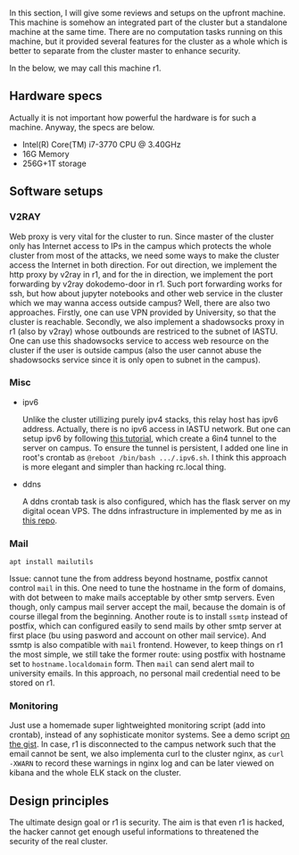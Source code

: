 In this section, I will give some reviews and setups on the upfront machine. This machine is somehow an integrated part of the cluster but a standalone machine at the same time. There are no computation tasks running on this machine, but it provided several features for the cluster as a whole which is better to separate from the cluster master to enhance security. 

In the below, we may call this machine r1.

## Hardware specs

Actually it is not important how powerful the hardware is for such a machine. Anyway, the specs are below.

* Intel(R) Core(TM) i7-3770 CPU @ 3.40GHz
* 16G Memory
* 256G+1T storage

## Software setups

### V2RAY

Web proxy is very vital for the cluster to run. Since master of the cluster only has Internet access to IPs in the campus which protects the whole cluster from most of the attacks, we need some ways to make the cluster access the Internet in both direction. For out direction, we implement the http proxy by v2ray in r1, and for the in direction, we implement the port forwarding by v2ray dokodemo-door in r1.  Such port forwarding works for ssh, but how about jupyter notebooks and other web service in the cluster which we may wanna access outside campus? Well, there are also two approaches. Firstly, one can use VPN provided by University, so that the cluster is reachable. Secondly, we also implement a shadowsocks proxy in r1 (also by v2ray) whose outbounds are restriced to the subnet of IASTU. One can use this shadowsocks service to access web resource on the cluster if the user is outside campus (also the user cannot abuse the shadowsocks service since it is only open to subnet in the campus).

### Misc

* ipv6

  Unlike the cluster utillizing purely ipv4 stacks, this relay host has ipv6 address. Actually, there is no ipv6 access in IASTU network. But one can setup ipv6 by following [this tutorial](https://github.com/tuna/ipv6.tsinghua.edu.cn/blob/master/isatap.md), which create a 6in4 tunnel to the server on campus. To ensure the tunnel is persistent, I added one line in root's crontab as `@reboot /bin/bash .../.ipv6.sh`. I think this approach is more elegant and simpler than hacking rc.local thing.

* ddns

  A ddns crontab task is also configured, which has the flask server on my digital ocean VPS. The ddns infrastructure in implemented by me as in [this repo](https://github.com/refraction-ray/simple-ddns).

### Mail

`apt install mailutils`

Issue: cannot tune the from address beyond hostname, postfix cannot control `mail` in this. One need to tune the hostname in the form of domains, with dot between to make mails acceptable by other smtp servers. Even though, only campus mail server accept the mail, because the domain is of course illegal from the beginning. Another route is to install `ssmtp` instead of postfix, which can configured easily to send mails by other smtp server at first place (bu using pasword and account on other mail service). And ssmtp is also compatible with `mail` frontend. However, to keep things on r1 the most simple, we still take the former route: using postfix with hostname set to `hostname.localdomain` form. Then `mail` can send alert mail to university emails. In this approach, no personal mail credential need to be stored on r1.

### Monitoring

Just use a homemade super lightweighted monitoring script (add into crontab), instead of any sophisticate monitor systems. See a demo script [on the gist](https://gist.github.com/refraction-ray/4904205f157bd79cd23b4a11c5ac2428). In case, r1 is disconnected to the campus network such that the email cannot be sent, we also implementa curl to the cluster nginx, as `curl -XWARN` to record these warnings in nginx log and can be later viewed on kibana and the whole ELK stack on the cluster.

## Design principles

The ultimate design goal or r1 is security. The aim is that even r1 is hacked, the hacker cannot get enough useful informations to threatened the security of the real cluster.
